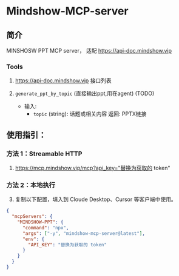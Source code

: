 # Mindshow-MCP-server

## 简介
MINSHOSW PPT MCP server， 适配 https://api-doc.mindshow.vip

### Tools

1.  https://api-doc.mindshow.vip 接口列表

2. `generate_ppt_by_topic` (直接输出ppt,用在agent)  (TODO)
   - 输入:
     - `topic` (string): 话题或相关内容
    返回: PPTX链接

## 使用指引：

### 方法 1：Streamable HTTP
1.    https://mcp.mindshow.vip/mcp?api_key="替换为获取的 token"

### 方法 2：本地执行

3. 复制以下配置，填入到 Cloude Desktop、Cursor 等客户端中使用。
```json
{
  "mcpServers": {
    "MINDSHOW-PPT": {
      "command": "npx",
      "args": ["-y", "mindshow-mcp-server@latest"],
      "env": {
        "API_KEY": "替换为获取的 token"
      }
    }
  }
}
```

